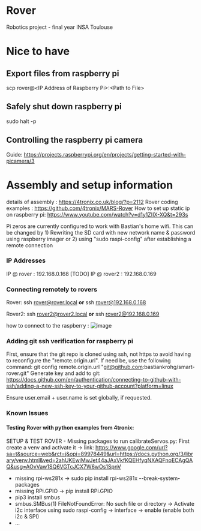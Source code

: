 # Rover
Robotics project - final year INSA Toulouse

# Nice to have
## Export files from raspberry pi
scp rover@\<IP Address of Raspberry Pi>:\<Path to File> 

## Safely shut down raspberry pi
sudo halt -p

## Controlling the raspberry pi camera
Guide: https://projects.raspberrypi.org/en/projects/getting-started-with-picamera/3

# Assembly and setup information
details of assembly : https://4tronix.co.uk/blog/?p=2112
Rover coding examples : https://github.com/4tronix/MARS-Rover
How to set up static ip on raspberry pi: https://www.youtube.com/watch?v=d1y1ZIIX-XQ&t=293s

Pi zeros are currently configured to work with Bastian's home wifi. This can be changed by 1) Rewriting the SD card with new network name & password using raspberry imager or 2) using "sudo raspi-config" after establishing a remote connection

### IP Addresses
IP @ rover : 192.168.0.168 [TODO]
IP @ rover2 : 192.168.0.169

### Connecting remotely to rovers
Rover: ssh rover@rover.local **or** ssh rover@192.168.0.168

Rover2: ssh rover2@rover2.local **or** ssh rover2@192.168.0.169

how to connect to the raspberry :
![image](https://github.com/user-attachments/assets/ab559dd2-974e-4bb3-a19c-3d8b0c0d7cd0)

### Adding git ssh verification for raspberry pi
First, ensure that the git repo is cloned using ssh, not https to avoid having to reconfigure the "remote.origin.url".
If need be, use the following command: git config remote.origin.url "git@github.com:bastiankrohg/smart-rover.git"
Generate key and add to git:
https://docs.github.com/en/authentication/connecting-to-github-with-ssh/adding-a-new-ssh-key-to-your-github-account?platform=linux

Ensure user.email + user.name is set globally, if requested.

### Known Issues
#### Testing Rover with python examples from 4tronix:
SETUP & TEST ROVER - Missing packages to run calibrateServos.py:
First create a venv and activate it -> link: https://www.google.com/url?sa=t&source=web&rct=j&opi=89978449&url=https://docs.python.org/3/library/venv.html&ved=2ahUKEwiMwJet44aJAxVkfKQEHfyqNXAQFnoECAgQAQ&usg=AOvVaw1SQ6VGTcJCX7W6wOs1SpnV
- missing rpi-ws281x -> sudo pip install rpi-ws281x --break-system-packages
- missing RPi.GPIO -> pip install RPi.GPIO
- pip3 install smbus
- smbus.SMBus(1) FileNotFoundError: No such file or directory -> Activate i2c interface using sudo raspi-config -> interface -> enable (enable both i2c & SPI)
- ...


